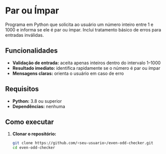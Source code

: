 # Par ou Ímpar

Programa em Python que solicita ao usuário um número inteiro entre 1 e 1000 e informa se ele é par ou ímpar. Inclui tratamento básico de erros para entradas inválidas.

## Funcionalidades
- **Validação de entrada:** aceita apenas inteiros dentro do intervalo 1–1000
- **Resultado imediato:** identifica rapidamente se o número é par ou ímpar
- **Mensagens claras:** orienta o usuário em caso de erro

## Requisitos
- **Python:** 3.8 ou superior
- **Dependências:** nenhuma

## Como executar
1. **Clonar o repositório:**
   ```bash
   git clone https://github.com/<seu-usuario>/even-odd-checker.git
   cd even-odd-checker

